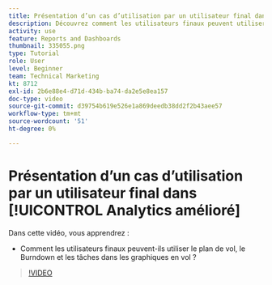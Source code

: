 ```yaml
---
title: Présentation d’un cas d’utilisation par un utilisateur final dans [!UICONTROL Analytics amélioré]
description: Découvrez comment les utilisateurs finaux peuvent utiliser le plan de vol, le Burndown et les tâches dans les graphiques en vol.
activity: use
feature: Reports and Dashboards
thumbnail: 335055.png
type: Tutorial
role: User
level: Beginner
team: Technical Marketing
kt: 8712
exl-id: 2b6e88e4-d71d-434b-ba74-da2e5e8ea157
doc-type: video
source-git-commit: d39754b619e526e1a869deedb38dd2f2b43aee57
workflow-type: tm+mt
source-wordcount: '51'
ht-degree: 0%

---
```


# Présentation d’un cas d’utilisation par un utilisateur final dans [!UICONTROL Analytics amélioré]

Dans cette vidéo, vous apprendrez :

* Comment les utilisateurs finaux peuvent-ils utiliser le plan de vol, le Burndown et les tâches dans les graphiques en vol ?

>[!VIDEO](https://video.tv.adobe.com/v/335055/?quality=12)
